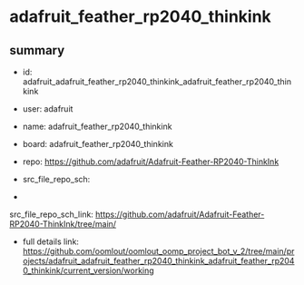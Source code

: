 # adafruit_feather_rp2040_thinkink
 
## summary 
* id: adafruit_adafruit_feather_rp2040_thinkink_adafruit_feather_rp2040_thinkink
* user: adafruit
* name: adafruit_feather_rp2040_thinkink
* board: adafruit_feather_rp2040_thinkink
* repo: https://github.com/adafruit/Adafruit-Feather-RP2040-ThinkInk



* src_file_repo_sch: 
*
 src_file_repo_sch_link: https://github.com/adafruit/Adafruit-Feather-RP2040-ThinkInk/tree/main/
* full details link: https://github.com/oomlout/oomlout_oomp_project_bot_v_2/tree/main/projects/adafruit_adafruit_feather_rp2040_thinkink_adafruit_feather_rp2040_thinkink/current_version/working  






